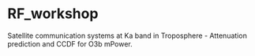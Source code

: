 # RF_workshop
Satellite communication systems at Ka band in Troposphere - Attenuation prediction and CCDF for O3b mPower.
